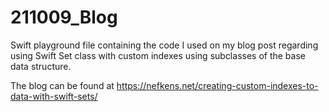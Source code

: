 # 211009_Blog
Swift playground file containing the code I used on my blog post regarding using Swift Set class with custom indexes using subclasses of the base data structure.

The blog can be found at https://nefkens.net/creating-custom-indexes-to-data-with-swift-sets/
